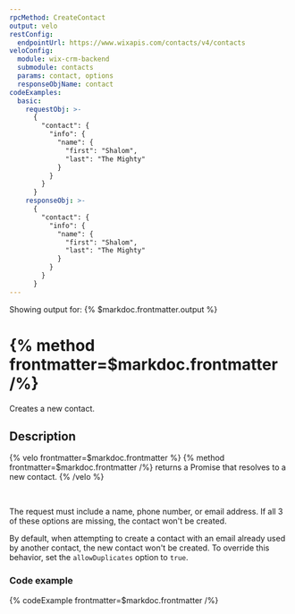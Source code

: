 ```yaml
---
rpcMethod: CreateContact
output: velo
restConfig:
  endpointUrl: https://www.wixapis.com/contacts/v4/contacts
veloConfig:
  module: wix-crm-backend
  submodule: contacts
  params: contact, options
  responseObjName: contact
codeExamples:
  basic:
    requestObj: >-
      {
        "contact": {
          "info": {
            "name": {
              "first": "Shalom",
              "last": "The Mighty"
            }
          }
        }
      }
    responseObj: >-
      {
        "contact": {
          "info": {
            "name": {
              "first": "Shalom",
              "last": "The Mighty"
            }
          }
        }
      }
---
```


Showing output for: {% $markdoc.frontmatter.output %}

# {% method frontmatter=$markdoc.frontmatter /%}

Creates a new contact.

## **Description**

{% velo frontmatter=$markdoc.frontmatter %}
{% method frontmatter=$markdoc.frontmatter /%}
returns a Promise that resolves to a new contact.
{% /velo %}

&nbsp;

The request must include a name, phone number, or email address.
If all 3 of these options are missing, the contact won't be created.

By default,
when attempting to create a contact
with an email already used by another contact,
the new contact won't be created.
To override this behavior, set the `allowDuplicates` option to `true`.

### Code example

{% codeExample frontmatter=$markdoc.frontmatter /%}
